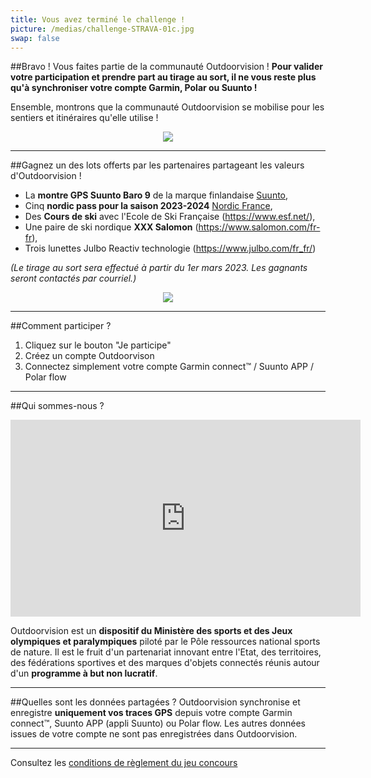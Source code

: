 ```yaml
---
title: Vous avez terminé le challenge !
picture: /medias/challenge-STRAVA-01c.jpg
swap: false
---
```




##Bravo !
Vous faites partie de la communauté Outdoorvision ! **Pour valider votre participation et prendre part au tirage au sort, il ne vous reste plus qu'à synchroniser votre compte Garmin, Polar ou Suunto !**
<participate></participate>

Ensemble, montrons que la communauté Outdoorvision se mobilise pour les sentiers et itinéraires qu'elle utilise !

<p align="center">
  <img src="/medias/taille carré_trace_visuel.png">
</p>

---

##Gagnez un des lots offerts par les partenaires partageant les valeurs d'Outdoorvision !

- La **montre GPS Suunto Baro 9** de la marque finlandaise [Suunto](https://www.suunto.com/fr-fr/),
- Cinq **nordic pass pour la saison 2023-2024** [Nordic France](https://www.nordicfrance.fr/),
- Des **Cours de ski** avec l'Ecole de Ski Française (https://www.esf.net/),
- Une paire de ski nordique **XXX Salomon** (https://www.salomon.com/fr-fr),
- Trois lunettes Julbo Reactiv technologie (https://www.julbo.com/fr_fr/)  


*(Le tirage au sort sera effectué à partir du 1er mars 2023. Les gagnants seront contactés par courriel.)*

<p align="center">
  <img src="/medias/challenge/Lots.png">
</p>

---

##Comment participer ?

1. Cliquez sur le bouton "Je participe"
2. Créez un compte Outdoorvison
3. Connectez simplement votre compte Garmin connect™ / Suunto APP / Polar flow
<participate></participate>

---

##Qui sommes-nous ?
<p align="center">
<iframe width="560" height="315" src="https://www.youtube.com/embed/Sua7VDlhBs4" title="YouTube video player" frameborder="0" allow="accelerometer; autoplay; clipboard-write; encrypted-media; gyroscope; picture-in-picture" allowfullscreen></iframe>
</p>

Outdoorvision est un **dispositif du Ministère des sports et des Jeux olympiques et paralympiques** piloté par le Pôle ressources national sports de nature. Il est le fruit d'un partenariat innovant entre l'Etat, des territoires, des fédérations sportives et des marques d'objets connectés réunis autour d'un **programme à but non lucratif**. 

---

##Quelles sont les données partagées ?
Outdoorvision synchronise et enregistre **uniquement vos traces GPS** depuis votre compte Garmin connect™, Suunto APP (appli Suunto) ou Polar flow. Les autres données issues de votre compte ne sont pas enregistrées dans Outdoorvision.

---

Consultez les [conditions de règlement du jeu concours](/medias/reglement-challenge-STRAVA-VF.pdf)
<participate></participate>
